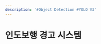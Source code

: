 ```yaml
---
description: '#Object Detection #YOLO V3'
---
```


# 인도보행 경고 시스템

<figure><img src="../../../.gitbook/assets/Untitled (15).png" alt=""><figcaption></figcaption></figure>

<figure><img src="../../../.gitbook/assets/Untitled 1 (10).png" alt=""><figcaption></figcaption></figure>

<figure><img src="../../../.gitbook/assets/Untitled 2 (10).png" alt=""><figcaption></figcaption></figure>

<figure><img src="../../../.gitbook/assets/Untitled 3 (15).png" alt=""><figcaption></figcaption></figure>

<figure><img src="../../../.gitbook/assets/Untitled 4 (15).png" alt=""><figcaption></figcaption></figure>

<figure><img src="../../../.gitbook/assets/Untitled 5 (10).png" alt=""><figcaption></figcaption></figure>

<figure><img src="../../../.gitbook/assets/Untitled 6 (15).png" alt=""><figcaption></figcaption></figure>

<figure><img src="../../../.gitbook/assets/Untitled 7 (15).png" alt=""><figcaption></figcaption></figure>

<figure><img src="../../../.gitbook/assets/Untitled 8 (15).png" alt=""><figcaption></figcaption></figure>

<figure><img src="../../../.gitbook/assets/Untitled 9 (10).png" alt=""><figcaption></figcaption></figure>

<figure><img src="../../../.gitbook/assets/Untitled 10 (11).png" alt=""><figcaption></figcaption></figure>

<figure><img src="../../../.gitbook/assets/Untitled 11 (16).png" alt=""><figcaption></figcaption></figure>

<figure><img src="../../../.gitbook/assets/Untitled 12 (11).png" alt=""><figcaption></figcaption></figure>

<figure><img src="../../../.gitbook/assets/Untitled 13 (9).png" alt=""><figcaption></figcaption></figure>

<figure><img src="../../../.gitbook/assets/Untitled 14 (8).png" alt=""><figcaption></figcaption></figure>

<figure><img src="../../../.gitbook/assets/Untitled 15 (8).png" alt=""><figcaption></figcaption></figure>
